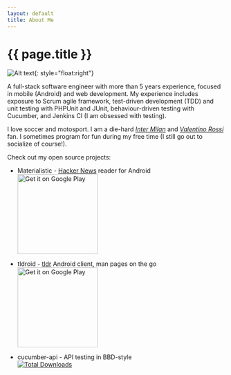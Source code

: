 ```yaml
---
layout: default
title: About Me
---
```


# {{ page.title }}

![Alt text](https://avatars1.githubusercontent.com/u/1978015?v=3&s=150){: style="float:right"}

A full-stack software engineer with more than 5 years experience, focused in mobile (Android) and web development. My experience includes exposure to Scrum agile framework, test-driven development (TDD) and unit testing with PHPUnit and JUnit, behaviour-driven testing with Cucumber, and Jenkins CI (I am obsessed with testing).

I love soccer and motosport. I am a die-hard [*Inter Milan*](http://www.inter.it/en/hp) and [*Valentino Rossi*](http://www.valentinorossi.com/en/) fan. I sometimes program for fun during my free time (I still go out to socialize of course!).

Check out my open source projects:

* Materialistic - [Hacker News](https://news.ycombinator.com/) reader for Android  
[<img src="https://play.google.com/intl/en_us/badges/images/generic/en-play-badge.png" alt="Get it on Google Play" width="185px" />](https://play.google.com/store/apps/details?id=io.github.hidroh.materialistic&referrer=utm_source%3Dhidroh.com)

* tldroid - [tldr](https://github.com/tldr-pages/tldr) Android client, man pages on the go  
[<img src="https://play.google.com/intl/en_us/badges/images/generic/en-play-badge.png" alt="Get it on Google Play" width="185px" />](https://play.google.com/store/apps/details?id=io.github.hidroh.tldroid&referrer=utm_source%3Dhidroh.com)


* cucumber-api - API testing in BBD-style  
[![Total Downloads](http://ruby-gem-downloads-badge.herokuapp.com/cucumber-api?type=total)](https://rubygems.org/gems/cucumber-api)
